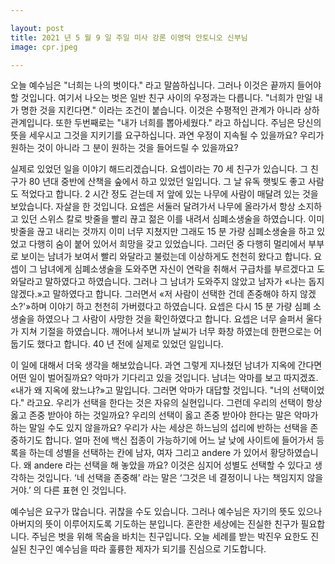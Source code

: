 ```yaml
---

layout: post
title: 2021 년 5 월 9 일 주일 미사 강론 이영덕 안토니오 신부님
image: cpr.jpeg

--- 
```

오늘 예수님은 "너희는 나의 벗이다." 라고 말씀하십니다. 그러나 이것은 끝까지 들어야 할 것입니다. 여기서 나오는 벗은 일반 친구 사이의 우정과는 다릅니다. "너희가 만일 내가 명한 것을 지킨다면." 이라는 조건이 붙습니다. 이것은 수평적인 관계가 아니라 상하 관계입니다. 또한 두번째로는 "내가 너희를 뽑아세웠다." 라고 하십니다. 주님은 당신의 뜻을 세우시고 그것을 지키기를 요구하십니다. 과연 우정이 지속될 수 있을까요? 우리가 원하는 것이 아니라 그 분이 원하는 것을 들어드릴 수 있을까요?

실제로 있었던 일을 이야기 해드리겠습니다. 요셉이라는 70 세 친구가 있습니다. 그 친구가 80 년대 중반에 산책을 숲에서 하고 있었던 일입니다. 그 날 유독 햇빛도 좋고 사람도 적었다고 합니다. 2 시간 정도 걷는데 저 앞에 있는 나무에 사람이 매달려 있는 것을 보았습니다. 자살을 한 것입니다. 요셉은 서둘러 달려가서 나무에 올라가서 항상 소지하고 있던 스위스 칼로 밧줄을 빨리 끊고 젊은 이를 내려서 심폐소생술을 하였습니다. 이미 밧줄을 끊고 내리는 것까지 이미 너무 지쳤지만 그래도 15 분 가량 심폐소생술을 하고 있었고 다행히 숨이 붙어 있어서 희망을 갖고 있었습니다. 그러던 중 다행히 멀리에서 부부로 보이는 남녀가 보여서 빨리 와달라고 불렀는데 이상하게도 천천히 왔다고 합니다. 요셉이 그 남녀에게 심폐소생술을 도와주면 자신이 연락을 취해서 구급차를 부르겠다고 도와달라고 말하였다고 하였습니다. 그러나 그 남녀가 도와주지 않았고 남자가 «나는 돕지 않겠다.»고 말하였다고 합니다. 그러면서 «저 사람이 선택한 건데 존중해야 하지 않겠소?'»하며 이야기 하고 천천히 가버렸다고 하였습니다. 요셉은 다시 15 분 가량 심폐 소생술을 하였으나 그 사람이 사망한 것을 확인하였다고 합니다. 요셉은 너무 슬퍼서 울다가 지쳐 기절을 하였습니다. 깨어나서 보니까 날씨가 너무 화창 하였는데 한편으로는 어둡기도 했다고 합니다. 40 년 전에 실제로 있었던 일입니다.

이 일에 대해서 더욱 생각을 해보았습니다. 과연 그렇게 지나쳤던 남녀가 지옥에 간다면 어떤 일이 벌어질까요? 악마가 기다리고 있을 것입니다. 남녀는 악마를 보고 따지겠죠. «내가 왜 지옥에 왔느냐?»고 말입니다. 그러면 악마가 대답할 것입니다. "너의 선택이었다." 라고요. 우리가 선택을 한다는 것은 자유의 실현입니다. 그런데 우리의 선택이 항상 옳고 존중 받아야 하는 것일까요? 우리의 선택이 옳고 존중 받아야 한다는 말은 악마가 하는 말일 수도 있지 않을까요? 우리가 사는 세상은 하느님의 섭리에 반하는 선택을 존중하기도 합니다. 얼마 전에 백신 접종이 가능하기에 어느 날 낮에 사이트에 들어가서 등록을 하는데 성별을 선택하는 칸에 남자, 여자 그리고 andere 가 있어서 황당하였습니다. 왜 andere 라는 선택을 해 놓았을 까요? 이것은 심지어 성별도 선택할 수 있다고 생각하는 것입니다. ‘네 선택을 존중해’ 라는 말은 ‘그것은 네 결정이니 나는 책임지지 않을거야.’ 의 다른 표현 인 것입니다.

예수님은 요구가 많습니다. 귀찮을 수도 있습니다. 그러나 예수님은 자기의 뜻도 있으나 아버지의 뜻이 이루어지도록 기도하는 분입니다. 혼란한 세상에는 진실한 친구가 필요합니다. 주님은 벗을 위해 목숨을 바치는 친구입니다. 오늘 세례를 받는 박진우 요한도 진실된 친구인 예수님을 따라 훌륭한 제자가 되기를 진심으로 기도합니다.